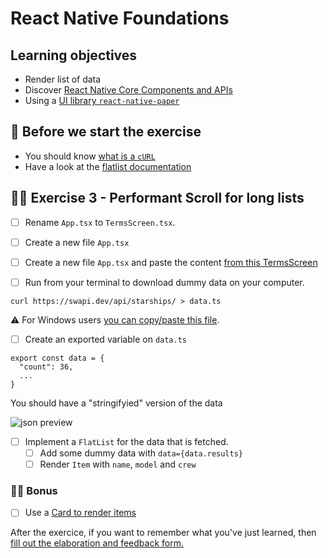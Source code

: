 # React Native Foundations

## Learning objectives

- Render list of data
- Discover [React Native Core Components and APIs](https://reactnative.dev/docs/components-and-apis)
- Using a [UI library `react-native-paper`](https://callstack.github.io/react-native-paper/)

## 🥑 Before we start the exercise

- You should know [what is a `cURL`](https://en.wikipedia.org/wiki/CURL)
- Have a look at the [flatlist documentation](https://reactnative.dev/docs/flatlist)

## 🤸‍♀️ Exercise 3 - Performant Scroll for long lists

- [ ] Rename `App.tsx` to `TermsScreen.tsx`.
- [ ] Create a new file `App.tsx`
- [ ] Create a new file `App.tsx` and paste the content [from this TermsScreen](https://raw.githubusercontent.com/flexbox/react-native-workshop/main/challenges/react-native-foundation/spacecraft/FeedScreen.tsx)

- [ ] Run from your terminal to download dummy data on your computer.
```console
curl https://swapi.dev/api/starships/ > data.ts
```

⚠️ For Windows users [you can copy/paste this file](https://raw.githubusercontent.com/flexbox/react-native-workshop/main/challenges/react-native-foundation/spacecraft/data.ts).

- [ ] Create an exported variable on `data.ts`
```
export const data = {
  "count": 36,
  ...
}
```

You should have a "stringifyied" version of the data

![json preview](https://raw.githubusercontent.com/flexbox/react-native-workshop/main/challenges/react-native-foundation/json-version.png)

- [ ] Implement a `FlatList` for the data that is fetched.
  - [ ] Add some dummy data with `data={data.results}`
  - [ ] Render `Item` with `name`, `model` and `crew`

### 🏋️‍♀️ Bonus

- [ ] Use a [Card to render items](https://callstack.github.io/react-native-paper/card.html)

<div>
<span>After the exercice, if you want to remember what you've just learned, then </span>
<a rel="noopener noreferrer" target="_blank" href="https://airtable.com/shrBuZqOJL5UeLLF1?prefill_Name=React+Native+Foundation&prefill_Exercice=3">
  fill out the elaboration and feedback form.
</a>
</div>

